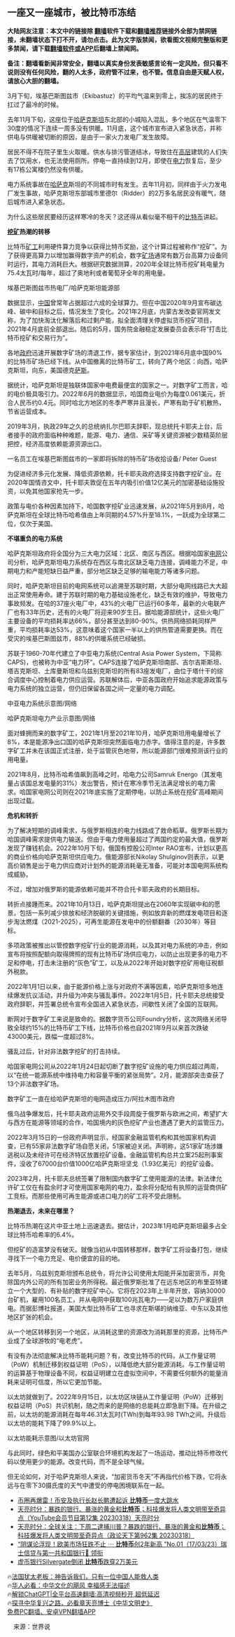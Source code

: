  <!-- 面包屑导航 --> <h2>一座又一座城市，被比特币冻结</h2> <p class="notice"><b>大陆网友注意：本文中的链接除 <a href="https://github.com/bannedbook/fanqiang" >翻墙</a>软件下载和<a href="https://github.com/killgcd/justmysocks/blob/master/README.md">翻墙推荐</a>链接外全部为禁网链接，未翻墙状态下打不开，请勿点击。此为文字版禁闻，欲看图文视频完整版和更多禁闻，请下载<a href="https://github.com/bannedbook/fanqiang">翻墙软件或APP</a>后翻墙上禁闻网。</p><p>备注：翻墙看新闻非常安全，翻墙以真实身份发表敏感言论有一定风险，但只看不说则没有任何风险，翻的人太多，政府管不过来，也不管。信息自由是天赋人权，请放心大胆的翻墙。</b></p>  <div class="entry"> <p id="conimg">3月下旬，埃基巴斯图兹市（Ekibastuz）的平均气温来到零上，挨冻的居民终于扛过了最冷的时候。</p> <p>去年11月下旬，这座位于<a href="https://www.bannedbook.org/bnews/tag/%e5%93%88%e8%90%a8%e5%85%8b%e6%96%af%e5%9d%a6/" class="st_tag internal_tag" rel="tag" title="标签 哈萨克斯坦 下的日志">哈萨克斯坦</a>东北部的小城陷入混乱，多个地区在气温零下30度的情况下连续一周多没有供暖。11月底，这个城市宣布进入紧急状态，并称供电与供暖被切断的原因，是由于一家火力发电厂发生故障。</p> <p>居民不得不在院子里生火取暖。供水与排污管道结冰，导致住在<span class='wp_keywordlink_affiliate'><a href="https://www.bannedbook.org/bnews/ccpdope/" title="中共高层内幕" target="_blank">高层</a></span>建筑的人们失去了饮用水，也无法使用厕所。停电一直持续到12月，即使在<a href="https://www.bannedbook.org/bnews/tag/%E7%94%B5%E5%8A%9B/" class="st_tag internal_tag" rel="tag" title="标签 电力 下的日志">电力</a>恢复后，至少有17栋公寓楼仍然没有供暖。</p> <p>电力系统事故在<a href="https://www.bannedbook.org/bnews/tag/%E5%93%88%E8%90%A8%E5%85%8B/" class="st_tag internal_tag" rel="tag" title="标签 哈萨克 下的日志">哈萨克</a>斯坦的不同城市时有发生。去年11月初，同样由于火力发电厂发生事故，哈萨克斯坦东部城市里德尔（Ridder）的2万多名居民没有暖气，随后城市进入紧急状态。</p> <p>为什么这些居民要经历这样寒冷的冬天？这还得从看似毫不相干的<a href="https://www.bannedbook.org/bnews/tag/%e6%af%94%e7%89%b9%e5%b8%81/" class="st_tag internal_tag" rel="tag" title="标签 比特币 下的日志">比特币</a>讲起。</p> <p><strong><a href="https://www.bannedbook.org/bnews/tag/%E6%8C%96%E7%9F%BF/" class="st_tag internal_tag" rel="tag" title="标签 挖矿 下的日志">挖矿</a>热潮的转移</strong></p> <p>比特币<a href="https://www.bannedbook.org/bnews/tag/%E7%9F%BF%E5%B7%A5/" class="st_tag internal_tag" rel="tag" title="标签 矿工 下的日志">矿工</a>利用硬件算力竞争以获得比特币奖励，这个计算过程被称作“挖矿”。为了获得更高算力以增加赢得数字资产的机会，数字<a href="https://www.bannedbook.org/bnews/tag/%E7%9F%BF%E5%9C%BA/" class="st_tag internal_tag" rel="tag" title="标签 矿场 下的日志">矿场</a>通常有数万台高算力设备同时运行，其电力消耗巨大。根据研究数据测算，2020年全球比特币挖矿耗电量为75.4太瓦时/每年，超过了奥地利或者葡萄牙全年的用电量。</p> <p>埃基巴斯图兹市热电厂/哈萨克斯坦能源部</p> <p>数据显示，<span class='wp_keywordlink_affiliate'><a href="https://www.bannedbook.org/" title="中国" target="_blank">中国</a></span>曾常年占据超过六成的全球算力。但在中国2020年9月宣布碳达峰、碳中和目标之后，情况发生了变化。2021年2月底，内蒙古发改委官网发文称，为了加快淘汰化解落后和过剩产能，拟全面清理关停虚拟货币挖矿项目，2021年4月底前全部退出。随后的5月，国务院金融稳定发展委员会表示将“打击比特币挖矿和交易行为”。</p> <p>各地<a href="https://www.bannedbook.org/bnews/tag/%e6%94%bf%e5%ba%9c/" class="st_tag internal_tag" rel="tag" title="标签 政府 下的日志">政府</a>迅速开展数字矿场的清退工作，据专家估计，到2021年6月底中国90%的比特币矿场已经下线。从中国撤离的比特币矿工，转向了两个地区：向西，哈萨克斯坦，向东，美国德克<span class='wp_keywordlink'><a href="https://www.bannedbook.org/forum5/topic42.html" title="萨斯、诚信与自救" target="_blank">萨斯</a></span>。</p> <p>据统计，哈萨克斯坦是独联体国家中电费最便宜的国家之一。对数字矿工而言，哈的电价极具吸引力。2022年6月的数据显示，哈国商业电价为每度0.061美元，折合人民币约0.4元。同时哈北方地区的冬季严寒并且漫长，严寒有助于矿机散热，节省运营成本。</p> <p>2019年3月，执政29年之久的总统纳扎尔巴耶夫辞职，现总统托卡耶夫上台，后者接手的政府面临种种难题，能源、电力、通信、采矿等关键资源被少数精英阶层把控，经济高度依赖能源资源出口。</p> <p>一名员工在埃基巴斯图兹市的一家即将拆除的特币矿场收拾设备/ Peter Guest</p> <p>为促进经济多元化发展、降低资源依赖，托卡耶夫政府选择支持数字挖矿业。在2020年国情咨文中，托卡耶夫敦促在五年内吸引价值12亿美元的加密基础设施投资，以免其他国家抢先一步。</p> <p>政策与电价各种因素加持下，哈国数字挖矿业迅速发展，从2021年5月到8月，哈萨克斯坦在全球比特币哈希值由上年同期的4.57%升至18.1%，一跃成为全球第二位，仅次于美国。</p> <p><strong>不堪重负的电力系统</strong></p> <p>哈萨克斯坦政府将全国分为三大电力区域：北区、南区与西区。根据哈国家<a href="https://www.bannedbook.org/bnews/tag/%E7%94%B5%E7%BD%91/" class="st_tag internal_tag" rel="tag" title="标签 电网 下的日志">电网</a>公司分析，哈萨克斯坦电力系统存在西区与南北区缺乏电力连接，调峰能力不足，中期电力和产能短缺日益严重，部分地区缺乏足够的输电能力等诸多问题。</p> <p>同时，哈萨克斯坦目前的电网系统可以追溯至苏联时期，大部分电网线路已大大超出正常使用寿命。建于苏联时期的电力基础设施老化，缺乏有效的维护，导致电力事故频发。在哈的37座火电厂中，43%的火电厂已运行60多年，最新的火电联产厂也有33年历史，还有的火电厂将迎来90岁生日。据哈能源部统计，这些火电厂主要设备的平均损耗率达66%，部分甚至达到80-90%。供热网络损耗同样严重，平均损耗率达53%，这意味着这个国家一半以上的供热管道需要更换。而在受灾的埃基巴斯图兹市，88%的供暖系统已经破损。</p> <p>苏联于1960-70年代建立了中亚电力系统(Central Asia Power System，下简称CAPS)，也被称为中亚“电力环”。CAPS连接了哈萨克斯坦南部、吉尔吉斯斯坦、塔吉克斯坦、土库曼斯坦和乌兹别克斯坦的所有83座发电厂，由位于塔什干的综合调度中心控制着电力供应运营。苏联解体后，中亚各国政府开始追求能源政策与电力系统的独立运营，但仍旧保留各国之间一定量的电力调配。</p> <p>中亚电力系统示意图/网络</p> <p>哈萨克斯坦电力产业示意图/网络</p> <p>面对蜂拥而来的数字矿工，2021年1月至2021年10月，哈萨克斯坦用电量增长了8%，本是能源净出口国的哈萨克斯坦突然面临电力赤字。值得注意的是，许多数字矿工并未在该国正式注册，处于监管灰色地带，所以能源部门很难预测该行业的用电量。</p> <p>2021年8月，比特币哈希值飙到高峰之时，哈电力公司Samruk Energo（其发电量占该国总发电量的31%）发出警告，预计在寒冷季节无法满足增长的电力需求。哈国家电网公司则在2021年底实施了定期停电，以防止系统在挖矿高峰期间出现过载。</p> <p><strong>危机和转折</strong></p>  <p>为了解决短期的调峰需求，与俄罗斯相连的电力线路成了救命稻草。俄罗斯长期为哈国调峰需求提供电力输送。但由于电力使用量超过了两国约定的最大值，俄罗斯发现了赚钱机会。2022年10月下旬，俄国有控股公司Inter RAO宣布，计划以更高的商业价格向哈萨克斯坦供应电力。俄能源部长Nikolay Shulginov则表示，以更高价销售是出于电力供应商对计划外的能源消耗毫无准备，可能对本国电网系统构成威胁。</p> <p>不过，增加对俄罗斯的能源依赖可能并不符合托卡耶夫政府的长期目标。</p> <p>转折点接踵而来。2021年10月13日，哈萨克斯坦提出在2060年实现碳中和的愿景，包括一系列减少排放和经济脱碳的关键措施，例如放弃新的燃煤发电项目和逐步淘汰燃煤（2021-2025），可再生能源在发电中的份额翻番（2030年）等目标。</p> <p>多项政策被推出以管控数字挖矿行业的能源消耗，以及其对电力系统的冲击，例如宣布将按照配额向取得牌照的现有比特币矿场供应电力，以防止出现更多的电力不足和停电，打击未注册的“灰色”矿工，以及从2022年开始对数字挖矿用电征税额外税款。</p> <p>2022年1月1日以来，由于能源价格上涨与对政府不满等因素，哈萨克斯坦多地连续爆发抗议活动，并升级为冲突与骚乱事件。2022年1月5日，托卡耶夫总统接受政府辞职，并签署总统令宣布全国进入紧急状态，间歇性关闭了全国的互联网。</p> <p>断网对于数字矿工来说是致命的。据数字货币公司Foundry分析，这次网络关闭导致全球约15%的比特币矿工下线，比特币价格也自2021年9月以来首次跌破43000美元，跌幅一度超过8%。</p> <p>骚乱过后，针对非法数字挖矿的打击持续。</p> <p>哈国家电网公司从2022年1月24日起切断了数字挖矿设施的电力供应超过两周，以“在统一能源系统中维持电力和容量平衡的紧张局势”。2月，能源部突击查获了13个非法数字矿场。</p> <p>数字矿工一直在给哈萨克斯坦的电网造成压力/阿拉木图市政府</p> <p>俄乌战争爆发后，托卡耶夫政府运用外交手段周旋于俄罗斯与欧洲之间，希望扩大与西方在能源等领域的合作，哈国境内的灰色挖矿产业也遭遇了更大的监管压力。</p> <p>2022年3月15日的一份政府声明显示，经国家金融监管机构和其他国家机构调查，已有55家非法数字矿场自愿关闭，51家被迫关闭。声明称，这51家矿场涉嫌逃税以及未经许可在经济特区放置挖矿设备。金融监管机构总共立案25起刑事案件，没收了67000台价值1000亿哈萨克斯坦坚戈（1.93亿美元）的挖矿设备。</p> <p>2023年2月，托卡耶夫总统签署了限制国内数字矿工使用能源的法律。新法律允许矿工仅在有盈余时才可使用国家电网的电力，盈余将分配给有执照的运营商供矿工竞标。而那些使用可再生能源或进口电力的矿工将不受此限制。</p>  <p><strong>热潮退去，未来在哪里？</strong></p> <p>比特币热潮在这片中亚土地上迅速退去。据估计，2023年1月哈萨克斯坦最多占全球比特币哈希率的6.4%。</p> <p>但挖矿的造富梦没有破灭。就像当初从中国转移那样，数字矿工将设备打包，继续寻找下一个电力充足、电价便宜的目的地。</p> <p>去年5月，乌兹别克斯坦颁布总统令，将允许公司使用太阳能开采加密货币，并免除国内外公司的所有加密业务所得税。最近俄罗斯批准了在远东地区的布里亚特建立一个大型的、有补贴的数字挖矿中心。它将在2023年上半年开放，容纳30000台矿机，雇用100名员工，并从电网中获取100兆瓦电力——足以为数万户家庭供电。而据彭博社报道，美国大型比特币矿工也寻求在斯堪的纳维亚、中东以及其他地区扩张的机会。</p> <p>从一个地区转移到另一个地区，从消耗这里的资源改为消耗那里的资源，比特币产业成了全球游牧的“电老虎”。</p> <p>有没有办法彻底解决比特币能耗问题？有，改变比特币的代码，从工作量证明（PoW）机制迁移到权益证明（PoS），以降低绝大部分能源消耗。与工作量证明的运算基于物理设备不同，权益证明建立在虚拟空间中，不需要任何额外的能量消耗来证明可信度，所以它更加节能。</p> <p>以太坊就做到了。2022年9月15日，以太坊区块链从工作量证明（PoW）迁移到权益证明（PoS）共识机制，随之而来的是网络的总能耗立即急剧下降。在升级之前，以太坊的能源消耗在每年46.31太瓦时(TWh)到每年93.98 TWh之间。升级后以太坊的能耗下降了99.9%以上。</p> <p>以太坊能耗示意图/以太坊官网</p> <p>与此同时，绿色和平美国办公室联合环境机构发起了一场运动，推动比特币修改代码以使用更少的能源。改变代码，而不是全球气候。</p> <p>但无论如何，对于哈萨克斯坦人来说，“加密货币冬天”不再指代价格下跌，它将永远与在零下30摄氏度的天气中遭受的停电困境联系在一起。</p> <!--<div id="taboola-mid-1"></div>--><ul class='op-related-articles' title='相关阅读'> <li><a href='https://www.bannedbook.org/bnews/cnnews/20230328/1865050.html' target='_blank'>币圈再爆雷！币安及执行长赵长鹏遭起诉 <b>比特币</b>一度大跳水</a></li> <li><a href='https://www.bannedbook.org/bnews/cbnews/20230319/1861729.html' target='_blank'>天亮时分：暴跌的银行、暴涨的黄金和<b>比特币</b>；科技爆发将人类文明带至奇异点（YouTube会员节目第12集 20230318）天亮时分</a></li> <li><a href='https://www.bannedbook.org/bnews/cbnews/20230319/1861711.html' target='_blank'>天亮时分：全球关注：下周二逮捕川普？暴跌的银行、暴涨的黄金和<b>比特币</b>；科技爆发将人类文明带至奇异点（政论天下第962集 20230318）</a></li> <li><a href='https://www.bannedbook.org/bnews/sohnews/20230317/1861161.html' target='_blank'>“阴谋论浮现！欧美市场狂跌不止 ⋯ <b>比特币</b>创2年新高 ”No.01（17/03/23）瑞士信贷与第一共和国银行🏦 领衔</a></li> <li><a href='https://www.bannedbook.org/bnews/cnnews/20230310/1858272.html' target='_blank'>虚币银行Silvergate倒闭 <b>比特币</b>跌穿2万美元</a></li> </ul> <p class="texttj"> 🔥<a href="https://www.bannedbook.org/bnews/ssgc/20230219/1850782.html" target="_blank">法国犹太老板：神告诉我们，只有一位中国人能救人类</a><br/> 🔥<a href="https://www.bannedbook.org/bnews/comments/20220220/1694796.html" target="_blank">华人必看：中华文化的飓风 幸福感无法描述</a><br/> 🔥<a href="https://github.com/bannedbook/fanqiang/wiki/V2ray%E6%9C%BA%E5%9C%BA" target="_blank">解锁ChatGPT|全平台高速翻墙:高清视频秒开,超低延迟</a><br/> 🔥<a href="https://www.bannedbook.org/bnews/comments/20220808/1768773.html" target="_blank">探寻中华复兴之路，必看章天亮博士《中华文明史》</a><br/> <a href="https://github.com/bannedbook/fanqiang/wiki/%E7%A6%81%E9%97%BB%E7%BD%91%E5%AE%89%E5%8D%93%E7%BF%BB%E5%A2%99%E6%96%B0%E9%97%BBAPP" target="_blank">免费PC翻墙、安卓VPN翻墙APP</a><br/> </p><p class="src-info">　来源：世界说 </p> <a name='sharetosocial'></a> <div style="margin-bottom:5px;padding-bottom:5px;clear:both"> <div id="archive-pix-1" class="banner-ads"> <!-- AuctionX Display platform tag START --> <div id="27602x728x90x621x_ADSLOT1" clicktrack="%%CLICK_URL_ESC%%"></div>  <!-- AuctionX Display platform tag END --> </div> <div id="archive-pix-2" class="banner-ads"> <!-- AuctionX Display platform tag START --> <div id="27556x300x250x621x_ADSLOT1" clicktrack="%%CLICK_URL_ESC%%" style="margin:0 auto;text-align:center"></div>  <!-- AuctionX Display platform tag END --> </div> </div>  <div id="archive-pix-1" class="banner-ads"> <!-- AuctionX Display platform tag START --> <div id="27603x728x90x621x_ADSLOT1" clicktrack="%%CLICK_URL_ESC%%"></div>  <!-- AuctionX Display platform tag END --> </div> </div><!--END ENTRY--> 